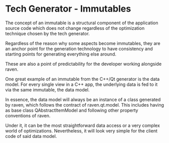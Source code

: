 Tech Generator - Immutables
===========================


The concept of an immutable is a structural component of the application source code which does not change
regardless of the optimization technique chosen by the tech generator.

Regardless of the reason why some aspects become immutables, they are an anchor point for the
generation technology to have consistency and starting points for generating everything else around.

These are also a point of predictability for the developer working alongside raven.

One great example of an immutable from the C++/Qt generator is the data model. For every single view 
in a C++ app, the underlying data is fed to it via the same immutable, the data model.

In essence, the data model will always be an instance of a class generated by raven, which follows the contract of raven.qt.model. This includes having as base class QAbstractItemModel and following other property conventions of raven.

Under it, it can be the most straightforward data access or a very complex world of optimizations. Nevertheless,
it will look very simple for the client code of said data model.